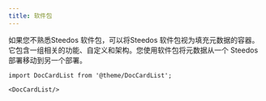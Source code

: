 ```yaml
---
title: 软件包
---
```


如果您不熟悉Steedos 软件包，可以将Steedos 软件包视为填充元数据的容器。它包含一组相关的功能、自定义和架构。您使用软件包将元数据从一个 Steedos 部署移动到另一个部署。



```mdx-code-block
import DocCardList from '@theme/DocCardList';

<DocCardList/>
```